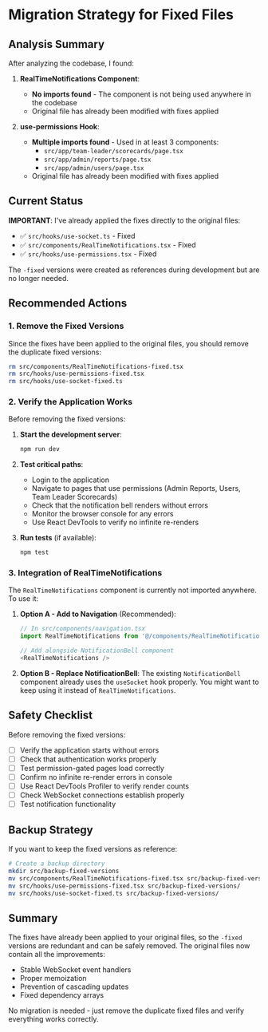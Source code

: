 # Migration Strategy for Fixed Files

## Analysis Summary

After analyzing the codebase, I found:

1. **RealTimeNotifications Component**:
   - **No imports found** - The component is not being used anywhere in the codebase
   - Original file has already been modified with fixes applied

2. **use-permissions Hook**:
   - **Multiple imports found** - Used in at least 3 components:
     - `src/app/team-leader/scorecards/page.tsx`
     - `src/app/admin/reports/page.tsx`
     - `src/app/admin/users/page.tsx`
   - Original file has already been modified with fixes applied

## Current Status

**IMPORTANT**: I've already applied the fixes directly to the original files:
- ✅ `src/hooks/use-socket.ts` - Fixed
- ✅ `src/components/RealTimeNotifications.tsx` - Fixed
- ✅ `src/hooks/use-permissions.tsx` - Fixed

The `-fixed` versions were created as references during development but are no longer needed.

## Recommended Actions

### 1. Remove the Fixed Versions
Since the fixes have been applied to the original files, you should remove the duplicate fixed versions:

```bash
rm src/components/RealTimeNotifications-fixed.tsx
rm src/hooks/use-permissions-fixed.tsx
rm src/hooks/use-socket-fixed.ts
```

### 2. Verify the Application Works

Before removing the fixed versions:

1. **Start the development server**:
   ```bash
   npm run dev
   ```

2. **Test critical paths**:
   - Login to the application
   - Navigate to pages that use permissions (Admin Reports, Users, Team Leader Scorecards)
   - Check that the notification bell renders without errors
   - Monitor the browser console for any errors
   - Use React DevTools to verify no infinite re-renders

3. **Run tests** (if available):
   ```bash
   npm test
   ```

### 3. Integration of RealTimeNotifications

The `RealTimeNotifications` component is currently not imported anywhere. To use it:

1. **Option A - Add to Navigation** (Recommended):
   ```typescript
   // In src/components/navigation.tsx
   import RealTimeNotifications from '@/components/RealTimeNotifications';
   
   // Add alongside NotificationBell component
   <RealTimeNotifications />
   ```

2. **Option B - Replace NotificationBell**:
   The existing `NotificationBell` component already uses the `useSocket` hook properly. You might want to keep using it instead of `RealTimeNotifications`.

## Safety Checklist

Before removing the fixed versions:

- [ ] Verify the application starts without errors
- [ ] Check that authentication works properly
- [ ] Test permission-gated pages load correctly
- [ ] Confirm no infinite re-render errors in console
- [ ] Use React DevTools Profiler to verify render counts
- [ ] Check WebSocket connections establish properly
- [ ] Test notification functionality

## Backup Strategy

If you want to keep the fixed versions as reference:

```bash
# Create a backup directory
mkdir src/backup-fixed-versions
mv src/components/RealTimeNotifications-fixed.tsx src/backup-fixed-versions/
mv src/hooks/use-permissions-fixed.tsx src/backup-fixed-versions/
mv src/hooks/use-socket-fixed.ts src/backup-fixed-versions/
```

## Summary

The fixes have already been applied to your original files, so the `-fixed` versions are redundant and can be safely removed. The original files now contain all the improvements:

- Stable WebSocket event handlers
- Proper memoization
- Prevention of cascading updates
- Fixed dependency arrays

No migration is needed - just remove the duplicate fixed files and verify everything works correctly.
